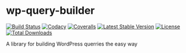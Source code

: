 # wp-query-builder

[![Build Status](https://img.shields.io/travis/panvagenas/wp-query-builder/master.svg?style=flat-square)](http://travis-ci.org/panvagenas/wp-query-builder)
[![Codacy](https://api.codacy.com/project/badge/41a8805d26f24a488fb70cd6cf5f23f3)](https://www.codacy.com/app/pan-vagenas/wp-query-builder)
[![Coveralls](https://img.shields.io/coveralls/panvagenas/wp-query-builder.svg?style=flat-square)](https://coveralls.io/github/panvagenas/wp-query-builder)
[![Latest Stable Version](https://img.shields.io/packagist/v/panvagenas/wp-query-builder.svg?style=flat-square)](https://packagist.org/packages/panvagenas/wp-query-builder)
[![License](https://img.shields.io/packagist/l/panvagenas/wp-query-builder.svg?style=flat-square)](https://packagist.org/packages/panvagenas/wp-query-builder)
[![Total Downloads](https://img.shields.io/packagist/dt/panvagenas/wp-query-builder.svg?style=flat-square)](https://packagist.org/packages/panvagenas/wp-query-builder)

A library for building WordPress querries the easy way
